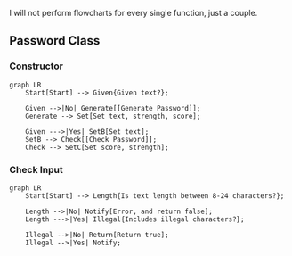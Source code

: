 I will not perform flowcharts for every single function, just a couple.

## Password Class

### Constructor
```mermaid
graph LR
    Start[Start] --> Given{Given text?};

    Given -->|No| Generate[[Generate Password]];
    Generate --> Set[Set text, strength, score];

    Given --->|Yes| SetB[Set text];
    SetB --> Check[[Check Password]];
    Check --> SetC[Set score, strength];
```

### Check Input
```mermaid
graph LR
    Start[Start] --> Length{Is text length between 8-24 characters?};

    Length -->|No| Notify[Error, and return false];
    Length --->|Yes| Illegal{Includes illegal characters?};

    Illegal -->|No| Return[Return true];
    Illegal -->|Yes| Notify;
```